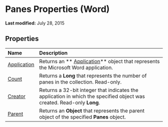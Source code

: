 
# Panes Properties (Word)

 **Last modified:** July 28, 2015


## Properties



|**Name**|**Description**|
|:-----|:-----|
| [Application](b6f267ae-4fa0-989a-c218-e1919dbcba83.md)|Returns an  ** [Application](d1cf6f8f-4e88-bf01-93b4-90a83f79cb44.md)** object that represents the Microsoft Word application.|
| [Count](3d1d89e3-acf2-ec48-fefb-8fc75e8f3075.md)|Returns a  **Long** that represents the number of panes in the collection. Read-only.|
| [Creator](f216dd76-c210-7bd3-af2e-041a602e6458.md)|Returns a 32-bit integer that indicates the application in which the specified object was created. Read-only  **Long**.|
| [Parent](f2a72da9-f7d0-e77c-e77d-fe35c10d6899.md)|Returns an  **Object** that represents the parent object of the specified **Panes** object.|
